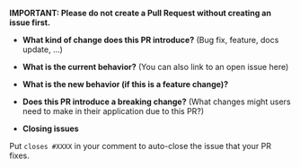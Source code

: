 **IMPORTANT: Please do not create a Pull Request without creating an issue first.**

* **What kind of change does this PR introduce?** (Bug fix, feature, docs update, ...)



* **What is the current behavior?** (You can also link to an open issue here)



* **What is the new behavior (if this is a feature change)?**



* **Does this PR introduce a breaking change?** (What changes might users need to make in their application due to this PR?)



* **Closing issues**

Put `closes #XXXX` in your comment to auto-close the issue that your PR fixes.

